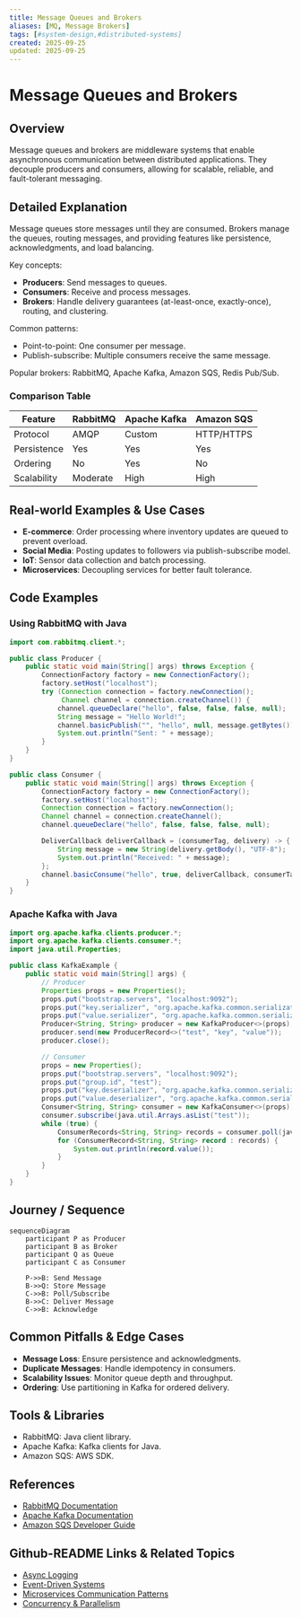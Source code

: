 ```yaml
---
title: Message Queues and Brokers
aliases: [MQ, Message Brokers]
tags: [#system-design,#distributed-systems]
created: 2025-09-25
updated: 2025-09-25
---
```


# Message Queues and Brokers

## Overview

Message queues and brokers are middleware systems that enable asynchronous communication between distributed applications. They decouple producers and consumers, allowing for scalable, reliable, and fault-tolerant messaging.

## Detailed Explanation

Message queues store messages until they are consumed. Brokers manage the queues, routing messages, and providing features like persistence, acknowledgments, and load balancing.

Key concepts:
- **Producers**: Send messages to queues.
- **Consumers**: Receive and process messages.
- **Brokers**: Handle delivery guarantees (at-least-once, exactly-once), routing, and clustering.

Common patterns:
- Point-to-point: One consumer per message.
- Publish-subscribe: Multiple consumers receive the same message.

Popular brokers: RabbitMQ, Apache Kafka, Amazon SQS, Redis Pub/Sub.

### Comparison Table

| Feature          | RabbitMQ | Apache Kafka | Amazon SQS |
|------------------|----------|--------------|------------|
| Protocol        | AMQP     | Custom       | HTTP/HTTPS |
| Persistence     | Yes      | Yes          | Yes        |
| Ordering        | No       | Yes          | No         |
| Scalability     | Moderate | High         | High       |

## Real-world Examples & Use Cases

- **E-commerce**: Order processing where inventory updates are queued to prevent overload.
- **Social Media**: Posting updates to followers via publish-subscribe model.
- **IoT**: Sensor data collection and batch processing.
- **Microservices**: Decoupling services for better fault tolerance.

## Code Examples

### Using RabbitMQ with Java

```java
import com.rabbitmq.client.*;

public class Producer {
    public static void main(String[] args) throws Exception {
        ConnectionFactory factory = new ConnectionFactory();
        factory.setHost("localhost");
        try (Connection connection = factory.newConnection();
             Channel channel = connection.createChannel()) {
            channel.queueDeclare("hello", false, false, false, null);
            String message = "Hello World!";
            channel.basicPublish("", "hello", null, message.getBytes());
            System.out.println("Sent: " + message);
        }
    }
}

public class Consumer {
    public static void main(String[] args) throws Exception {
        ConnectionFactory factory = new ConnectionFactory();
        factory.setHost("localhost");
        Connection connection = factory.newConnection();
        Channel channel = connection.createChannel();
        channel.queueDeclare("hello", false, false, false, null);

        DeliverCallback deliverCallback = (consumerTag, delivery) -> {
            String message = new String(delivery.getBody(), "UTF-8");
            System.out.println("Received: " + message);
        };
        channel.basicConsume("hello", true, deliverCallback, consumerTag -> {});
    }
}
```

### Apache Kafka with Java

```java
import org.apache.kafka.clients.producer.*;
import org.apache.kafka.clients.consumer.*;
import java.util.Properties;

public class KafkaExample {
    public static void main(String[] args) {
        // Producer
        Properties props = new Properties();
        props.put("bootstrap.servers", "localhost:9092");
        props.put("key.serializer", "org.apache.kafka.common.serialization.StringSerializer");
        props.put("value.serializer", "org.apache.kafka.common.serialization.StringSerializer");
        Producer<String, String> producer = new KafkaProducer<>(props);
        producer.send(new ProducerRecord<>("test", "key", "value"));
        producer.close();

        // Consumer
        props = new Properties();
        props.put("bootstrap.servers", "localhost:9092");
        props.put("group.id", "test");
        props.put("key.deserializer", "org.apache.kafka.common.serialization.StringDeserializer");
        props.put("value.deserializer", "org.apache.kafka.common.serialization.StringDeserializer");
        Consumer<String, String> consumer = new KafkaConsumer<>(props);
        consumer.subscribe(java.util.Arrays.asList("test"));
        while (true) {
            ConsumerRecords<String, String> records = consumer.poll(java.time.Duration.ofMillis(100));
            for (ConsumerRecord<String, String> record : records) {
                System.out.println(record.value());
            }
        }
    }
}
```

## Journey / Sequence

```mermaid
sequenceDiagram
    participant P as Producer
    participant B as Broker
    participant Q as Queue
    participant C as Consumer

    P->>B: Send Message
    B->>Q: Store Message
    C->>B: Poll/Subscribe
    B->>C: Deliver Message
    C->>B: Acknowledge
```

## Common Pitfalls & Edge Cases

- **Message Loss**: Ensure persistence and acknowledgments.
- **Duplicate Messages**: Handle idempotency in consumers.
- **Scalability Issues**: Monitor queue depth and throughput.
- **Ordering**: Use partitioning in Kafka for ordered delivery.

## Tools & Libraries

- RabbitMQ: Java client library.
- Apache Kafka: Kafka clients for Java.
- Amazon SQS: AWS SDK.

## References

- [RabbitMQ Documentation](https://www.rabbitmq.com/documentation.html)
- [Apache Kafka Documentation](https://kafka.apache.org/documentation/)
- [Amazon SQS Developer Guide](https://docs.aws.amazon.com/sqs/)

## Github-README Links & Related Topics

- [Async Logging](./async-logging/README.md)
- [Event-Driven Systems](./event-driven-systems/README.md)
- [Microservices Communication Patterns](./microservices-communication-patterns/README.md)
- [Concurrency & Parallelism](./concurrency-parallelism/README.md)